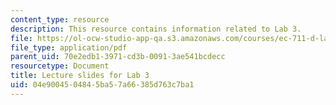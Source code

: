 ```yaml
---
content_type: resource
description: This resource contains information related to Lab 3.
file: https://ol-ocw-studio-app-qa.s3.amazonaws.com/courses/ec-711-d-lab-energy-spring-2011/04e9004504845ba57a66385d763c7ba1_MITEC_711S11_lab3_pres.pdf
file_type: application/pdf
parent_uid: 70e2edb1-3971-cd3b-0091-3ae541bcdecc
resourcetype: Document
title: Lecture slides for Lab 3
uid: 04e90045-0484-5ba5-7a66-385d763c7ba1
---
```

